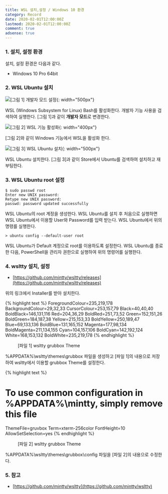 ```yaml
---
title: WSL 설치,설정 / Windows 10 환경
category: Record
date: 2020-02-01T12:00:00Z
lastmod: 2020-02-01T12:00:00Z
comment: true
adsense: true
---
```


### 1. 설치, 설정 환경

설치, 설정 환경은 다음과 같다.
* Windows 10 Pro 64bit

### 2. WSL Ubuntu 설치

![[그림 1] 개발자 모드 설정]({{site.baseurl}}/images/record/WSL_Install_Windows_10/Developer_Mode.PNG){: width="500px"}

WSL (Windows Subsystem for Linux) Bash를 활성화한다. 개발자 기능 사용을 검색하여 실행한다. [그림 1]과 같이 **개발자 모드**로 변경한다.

![[그림 2] WSL 기능 활성화]({{site.baseurl}}/images/record/WSL_Install_Windows_10/WSL_Enable.PNG){: width="400px"}

[그림 2]와 같이 Windows 기능에서 WSL을 활성화 한다.

![[그림 3] WSL Ubuntu 설치]({{site.baseurl}}/images/record/WSL_Install_Windows_10/Ubuntu_Install.PNG){: width="500px"}

WSL Ubuntu 설치한다. [그림 3]과 같이 Store에서 Ubuntu를 검색하여 설치하고 재부팅한다.

### 3. WSL Ubuntu root 설정

~~~console
$ sudo passwd root
Enter new UNIX password:
Retype new UNIX password:
passwd: password updated successfully
~~~

WSL Ubuntu의 root 계정을 생성한다. WSL Ubuntu를 설치 후 처음으로 실행하면 WSL Ubuntu에서 이용할 User와 Password를 입력 받는다. WSL Ubuntu에서 위의 명령를 실행한다.

~~~console
> ubuntu config --default-user root
~~~

WSL Ubuntu가 Default 계정으로 root를 이용하도록 설정한다. WSL Ubuntu를 종료한 다음, PowerShell을 관리자 권한으로 실행하여 위의 명령어를 실행한다.

### 4. wsltty 설치, 설정

* [https://github.com/mintty/wsltty/releases](https://github.com/mintty/wsltty/releases)

위의 링크에서 Installer를 받아 설치한다.

{% highlight text %}
ForegroundColour=235,219,178
BackgroundColour=29,32,33
CursorColour=253,157,79
Black=40,40,40
BoldBlack=146,131,116
Red=204,36,29
BoldRed=251,73,52
Green=152,151,26
BoldGreen=184,187,38
Yellow=215,153,33
BoldYellow=250,189,47
Blue=69,133,136
BoldBlue=131,165,152
Magenta=177,98,134
BoldMagenta=211,134,155
Cyan=104,157,106
BoldCyan=142,192,124
White=168,153,132
BoldWhite=235,219,178
{% endhighlight %}
<figure>
<figcaption class="caption">[파일 1] wsltty grubbox Theme</figcaption>
</figure>

%APPDATA%\wsltty\themes\grubbox 파일을 생성하고 [파일 1]의 내용으로 저장하여 wsltty에서 이용할 grubbox Theme를 설정한다.

{% highlight text %}
# To use common configuration in %APPDATA%\mintty, simply remove this file
ThemeFile=gruvbox
Term=xterm-256color
FontHeight=10
AllowSetSelection=yes
{% endhighlight %}
<figure>
<figcaption class="caption">[파일 2] wsltty grubbox Theme</figcaption>
</figure>

%APPDATA%\wsltty\themes\grubbox\config 파일을 [파일 2]의 내용으로 수정한다.

### 5. 참고

* [https://github.com/mintty/wsltty](https://github.com/mintty/wsltty)
